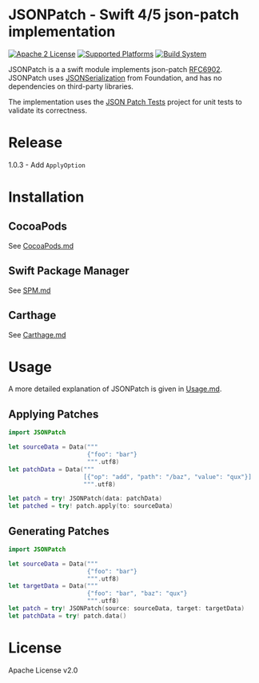 # JSONPatch - Swift 4/5 json-patch implementation
[![Apache 2 License](https://img.shields.io/badge/license-Apache%202-blue.svg)](https://opensource.org/licenses/Apache-2.0)
[![Supported Platforms](https://img.shields.io/badge/platform-ios%20%7C%20macos%20%7C%20tvos-lightgrey.svg)](http://developer.apple.com)
[![Build System](https://img.shields.io/badge/dependency%20management-spm%20%7C%20cocoapods-yellow.svg)](https://swift.org/package-manager/)

JSONPatch is a a swift module implements json-patch [RFC6902](https://tools.ietf.org/html/rfc6902). JSONPatch uses [JSONSerialization](https://developer.apple.com/documentation/foundation/jsonserialization) from Foundation, and has no dependencies on third-party libraries.

The implementation uses the [JSON Patch Tests](https://github.com/json-patch/json-patch-tests) project for unit tests to validate its correctness.

# Release
1.0.3 - Add `ApplyOption`

# Installation

## CocoaPods
See [CocoaPods.md](Docs/CocoaPods.md)

## Swift Package Manager
See [SPM.md](Docs/SPM.md)

## Carthage
See [Carthage.md](Docs/Carthage.md)

# Usage

A more detailed explanation of JSONPatch is given in [Usage.md](Docs/Usage.md).

## Applying Patches
```swift
import JSONPatch

let sourceData = Data("""
                      {"foo": "bar"}
                      """.utf8)
let patchData = Data("""
                     [{"op": "add", "path": "/baz", "value": "qux"}]
                     """.utf8)

let patch = try! JSONPatch(data: patchData)
let patched = try! patch.apply(to: sourceData)
```

## Generating Patches
```swift
import JSONPatch

let sourceData = Data("""
                      {"foo": "bar"}
                      """.utf8)
let targetData = Data("""
                      {"foo": "bar", "baz": "qux"}
                      """.utf8)
let patch = try! JSONPatch(source: sourceData, target: targetData)
let patchData = try! patch.data()
```

# License

Apache License v2.0
